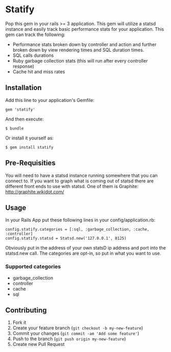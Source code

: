# Statify

Pop this gem in your rails >= 3 application.  This gem will utilize a statsd instance and easily track basic performance stats for your application.  This gem can track the following:

- Performance stats broken down by controller and action and further broken down by view rendering times and SQL duration times.
- SQL calls durations
- Ruby garbage collection stats (this will run after every controller response)
- Cache hit and miss rates

## Installation

Add this line to your application's Gemfile:

    gem 'statify'

And then execute:

    $ bundle

Or install it yourself as:

    $ gem install statify

## Pre-Requisities

You will need to have a statsd instance running somewhere that you can connect to.  If you want to graph what is coming out of statsd there are different front ends to use with statsd.  One of them is Graphite: http://graphite.wikidot.com/

## Usage

In your Rails App put these following lines in your config/application.rb:

    config.statify.categories = [:sql, :garbage_collection, :cache, :controller]
    config.statify.statsd = Statsd.new('127.0.0.1', 8125)

Obviously put in the address of your own statsD ip address and port into the statsd.new call.  The categories are opt-in, so put in what you want to use.


### Supported categories

- garbage_collection
- controller
- cache
- sql 

## Contributing

1. Fork it
2. Create your feature branch (`git checkout -b my-new-feature`)
3. Commit your changes (`git commit -am 'Add some feature'`)
4. Push to the branch (`git push origin my-new-feature`)
5. Create new Pull Request
